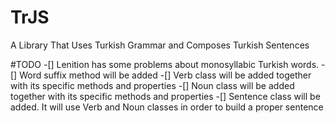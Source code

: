 # TrJS
A Library That Uses Turkish Grammar and Composes Turkish Sentences

#TODO
-[] Lenition has some problems about monosyllabic Turkish words.
-[] Word suffix method will be added
-[] Verb class will be added together with its specific methods and properties
-[] Noun class will be added together with its specific methods and properties
-[] Sentence class will be added. It will use Verb and Noun classes in order to build a proper sentence 
